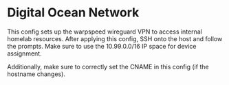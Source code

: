 # Digital Ocean Network

This config sets up the warpspeed wireguard VPN to access internal homelab resources.
After applying this config, SSH onto the host and follow the prompts.
Make sure to use the 10.99.0.0/16 IP space for device assignment.

Additionally, make sure to correctly set the CNAME in this config (if the hostname changes).
